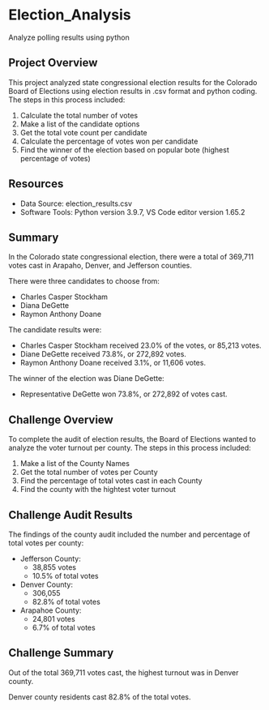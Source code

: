 # Election_Analysis
Analyze polling results using python

## Project Overview
This project analyzed state congressional election results for the Colorado Board of Elections using election results in .csv format and python coding. The steps in this process included:

1. Calculate the total number of votes
2. Make a list of the candidate options
3. Get the total vote count per candidate
4. Calculate the percentage of votes won per candidate
5. Find the winner of the election based on popular bote (highest percentage of votes) 

## Resources
- Data Source: election_results.csv
- Software Tools: Python version 3.9.7, VS Code editor version 1.65.2

## Summary
In the Colorado state congressional election, there were a total of 369,711 votes cast in Arapaho, Denver, and Jefferson counties. 

There were three candidates to choose from:
  - Charles Casper Stockham
  - Diana DeGette
  - Raymon Anthony Doane

The candidate results were:
  - Charles Casper Stockham received 23.0% of the votes, or 85,213 votes.
  - Diane DeGette received 73.8%, or 272,892 votes.
  - Raymon Anthony Doane received 3.1%, or 11,606 votes.

The winner of the election was Diane DeGette:
  - Representative DeGette won 73.8%, or 272,892 of votes cast.


## Challenge Overview
To complete the audit of election results, the Board of Elections wanted to analyze the voter turnout per county. The steps in this process included:

1. Make a list of the County Names
2. Get the total number of votes per County
3. Find the percentage of total votes cast in each County
4. Find the county with the hightest voter turnout

## Challenge Audit Results
The findings of the county audit included the number and percentage of total votes per county:
- Jefferson County:
    - 38,855 votes 
    - 10.5% of total votes
- Denver County: 
    - 306,055
    - 82.8% of total votes
- Arapahoe County:
    - 24,801 votes
    - 6.7% of total votes

## Challenge Summary
Out of the total 369,711 votes cast, the highest turnout was in Denver county. 

Denver county residents cast 82.8% of the total votes. 